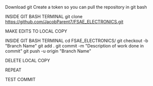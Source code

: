Download git
Create a token so you can pull the repository in git bash

INSIDE GIT BASH TERMINAL
git clone https://github.com/JacobParent7/FSAE_ELECTRONICS.git

MAKE EDITS TO LOCAL COPY

INSIDE GIT BASH TERMINAL
cd FSAE_ELECTRONICS/
git checkout -b "Branch Name"
git add .
git commit -m "Description of work done in commit"
git push -u origin "Branch Name"

DELETE LOCAL COPY

REPEAT

TEST COMMIT
